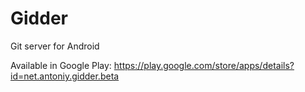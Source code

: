 Gidder
======

Git server for Android

Available in Google Play: https://play.google.com/store/apps/details?id=net.antoniy.gidder.beta
